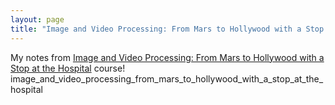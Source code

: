 ```yaml
---
layout: page
title: "Image and Video Processing: From Mars to Hollywood with a Stop at the Hospital"
---
```

My notes from [Image and Video Processing: From Mars to Hollywood with a Stop at the Hospital](https://www.coursera.org/learn/image-processing/home/welcome) course!
image_and_video_processing_from_mars_to_hollywood_with_a_stop_at_the_hospital
